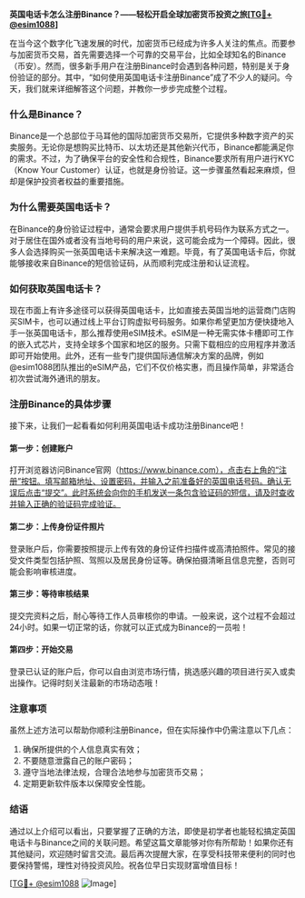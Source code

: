 **英国电话卡怎么注册Binance？——轻松开启全球加密货币投资之旅[[TG💪+ @esim1088](https://t.me/s/esim1088)]**

在当今这个数字化飞速发展的时代，加密货币已经成为许多人关注的焦点。而要参与加密货币交易，首先需要选择一个可靠的交易平台，比如全球知名的Binance（币安）。然而，很多新手用户在注册Binance时会遇到各种问题，特别是关于身份验证的部分。其中，“如何使用英国电话卡注册Binance”成了不少人的疑问。今天，我们就来详细解答这个问题，并教你一步步完成整个过程。

### 什么是Binance？

Binance是一个总部位于马耳他的国际加密货币交易所，它提供多种数字资产的买卖服务。无论你是想购买比特币、以太坊还是其他新兴代币，Binance都能满足你的需求。不过，为了确保平台的安全性和合规性，Binance要求所有用户进行KYC（Know Your Customer）认证，也就是身份验证。这一步骤虽然看起来麻烦，但却是保护投资者权益的重要措施。

### 为什么需要英国电话卡？

在Binance的身份验证过程中，通常会要求用户提供手机号码作为联系方式之一。对于居住在国外或者没有当地号码的用户来说，这可能会成为一个障碍。因此，很多人会选择购买一张英国电话卡来解决这一难题。毕竟，有了英国电话卡后，你就能够接收来自Binance的短信验证码，从而顺利完成注册和认证流程。

### 如何获取英国电话卡？

现在市面上有许多途径可以获得英国电话卡，比如直接去英国当地的运营商门店购买SIM卡，也可以通过线上平台订购虚拟号码服务。如果你希望更加方便快捷地入手一张英国电话卡，那么推荐使用eSIM技术。eSIM是一种无需实体卡槽即可工作的嵌入式芯片，支持全球多个国家和地区的服务。只需下载相应的应用程序并激活即可开始使用。此外，还有一些专门提供国际通信解决方案的品牌，例如@esim1088团队推出的eSIM产品，它们不仅价格实惠，而且操作简单，非常适合初次尝试海外通讯的朋友。

### 注册Binance的具体步骤

接下来，让我们一起看看如何利用英国电话卡成功注册Binance吧！

#### 第一步：创建账户
打开浏览器访问Binance官网（https://www.binance.com），点击右上角的“注册”按钮。填写邮箱地址、设置密码，并输入之前准备好的英国电话号码。确认无误后点击“提交”。此时系统会向你的手机发送一条包含验证码的短信，请及时查收并输入正确的验证码完成验证。

#### 第二步：上传身份证件照片
登录账户后，你需要按照提示上传有效的身份证件扫描件或高清拍照件。常见的接受文件类型包括护照、驾照以及居民身份证等。确保拍摄清晰且信息完整，否则可能会影响审核进度。

#### 第三步：等待审核结果
提交完资料之后，耐心等待工作人员审核你的申请。一般来说，这个过程不会超过24小时。如果一切正常的话，你就可以正式成为Binance的一员啦！

#### 第四步：开始交易
登录已认证的账户后，你可以自由浏览市场行情，挑选感兴趣的项目进行买入或卖出操作。记得时刻关注最新的市场动态哦！

### 注意事项

虽然上述方法可以帮助你顺利注册Binance，但在实际操作中仍需注意以下几点：
1. 确保所提供的个人信息真实有效；
2. 不要随意泄露自己的账户密码；
3. 遵守当地法律法规，合理合法地参与加密货币交易；
4. 定期更新软件版本以保障安全性能。

### 结语

通过以上介绍可以看出，只要掌握了正确的方法，即使是初学者也能轻松搞定英国电话卡与Binance之间的关联问题。希望这篇文章能够对你有所帮助！如果你还有其他疑问，欢迎随时留言交流。最后再次提醒大家，在享受科技带来便利的同时也要保持警惕，理性对待投资风险。祝各位早日实现财富增值目标！

[[TG💪+ @esim1088](https://t.me/s/esim1088) ![Image](https://i.postimg.cc/4NQfJmqS/Snipaste-2025-05-13-00-14-12.png)]